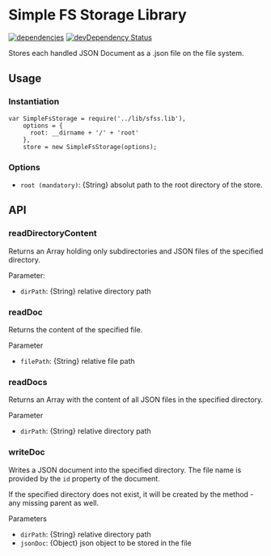 
# Simple FS Storage Library
[![dependencies](https://david-dm.org/luscus/sfss.lib.png)](https://david-dm.org/luscus/sfss.lib)
[![devDependency Status](https://david-dm.org/luscus/sfss.lib/dev-status.svg?theme=shields.io)](https://david-dm.org/luscus/sfss.lib#info=devDependencies)

Stores each handled JSON Document as a .json file on the file system.

## Usage

### Instantiation
    var SimpleFsStorage = require('../lib/sfss.lib'),
        options = {
          root: __dirname + '/' + 'root'
        },
        store = new SimpleFsStorage(options);
### Options

- `root (mandatory)`: {String} absolut path to the root directory of the store.


## API

### readDirectoryContent

Returns an Array holding only subdirectories and JSON files of the specified directory.

Parameter:
- `dirPath`: {String} relative directory path



### readDoc

Returns the content of the specified file.


Parameter
- `filePath`: {String} relative file path



### readDocs

Returns an Array with the content of all JSON files in the specified directory.

Parameter
- `dirPath`: {String} relative directory path



### writeDoc

Writes a JSON document into the specified directory. The file name is provided by the `id` property of the document.

If the specified directory does not exist, it will be created by the method - any missing parent as well.

Parameters
- `dirPath`: {String} relative directory path
- `jsonDoc`: {Object} json object to be stored in the file
